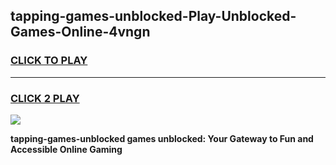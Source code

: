 
## tapping-games-unblocked-Play-Unblocked-Games-Online-4vngn
<h3>
<a href="https://premium76.site?title=tapping-games-unblocked&ref=24A">CLICK TO PLAY</a></h3>
<hr>

<h3>
<a href="https://premium76.site?title=tapping-games-unblocked&ref=24A">CLICK 2 PLAY</a>
  
</h3>

<a href="https://premium76.site?title=tapping-games-unblocked&ref=24A"><img src="https://clearcache.store/games.png"></a>


**tapping-games-unblocked games unblocked: Your Gateway to Fun and Accessible Online Gaming**
